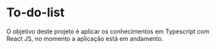 # To-do-list

O objetivo deste projeto é aplicar os conhecimentos em Typescript com React JS, no momento a aplicação está em andamento.
